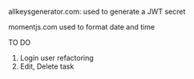 allkeysgenerator.com:
used to generate a JWT secret

momentjs.com
used to format date and time

TO DO
1. Login user refactoring
2. Edit, Delete task